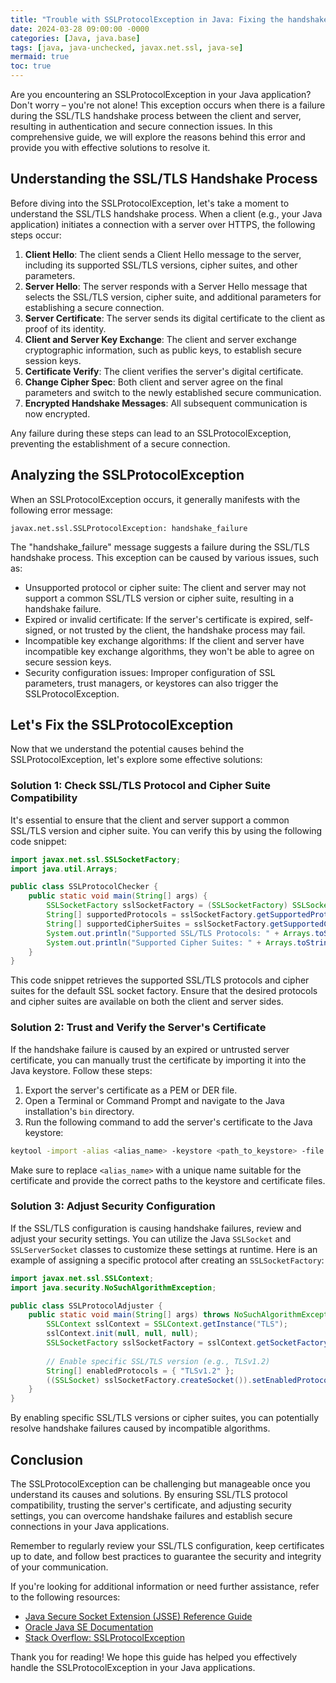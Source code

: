 ```yaml
---
title: "Trouble with SSLProtocolException in Java: Fixing the handshake_failure Error"
date: 2024-03-28 09:00:00 -0000
categories: [Java, java.base]
tags: [java, java-unchecked, javax.net.ssl, java-se]
mermaid: true
toc: true
---
```


Are you encountering an SSLProtocolException in your Java application? Don't worry – you're not alone! This exception occurs when there is a failure during the SSL/TLS handshake process between the client and server, resulting in authentication and secure connection issues. In this comprehensive guide, we will explore the reasons behind this error and provide you with effective solutions to resolve it.

## Understanding the SSL/TLS Handshake Process

Before diving into the SSLProtocolException, let's take a moment to understand the SSL/TLS handshake process. When a client (e.g., your Java application) initiates a connection with a server over HTTPS, the following steps occur:

1. **Client Hello**: The client sends a Client Hello message to the server, including its supported SSL/TLS versions, cipher suites, and other parameters.
2. **Server Hello**: The server responds with a Server Hello message that selects the SSL/TLS version, cipher suite, and additional parameters for establishing a secure connection.
3. **Server Certificate**: The server sends its digital certificate to the client as proof of its identity.
4. **Client and Server Key Exchange**: The client and server exchange cryptographic information, such as public keys, to establish secure session keys.
5. **Certificate Verify**: The client verifies the server's digital certificate.
6. **Change Cipher Spec**: Both client and server agree on the final parameters and switch to the newly established secure communication.
7. **Encrypted Handshake Messages**: All subsequent communication is now encrypted.

Any failure during these steps can lead to an SSLProtocolException, preventing the establishment of a secure connection.

## Analyzing the SSLProtocolException

When an SSLProtocolException occurs, it generally manifests with the following error message:

```
javax.net.ssl.SSLProtocolException: handshake_failure
```

The "handshake_failure" message suggests a failure during the SSL/TLS handshake process. This exception can be caused by various issues, such as:

- Unsupported protocol or cipher suite: The client and server may not support a common SSL/TLS version or cipher suite, resulting in a handshake failure.
- Expired or invalid certificate: If the server's certificate is expired, self-signed, or not trusted by the client, the handshake process may fail.
- Incompatible key exchange algorithms: If the client and server have incompatible key exchange algorithms, they won't be able to agree on secure session keys.
- Security configuration issues: Improper configuration of SSL parameters, trust managers, or keystores can also trigger the SSLProtocolException.

## Let's Fix the SSLProtocolException

Now that we understand the potential causes behind the SSLProtocolException, let's explore some effective solutions:

### Solution 1: Check SSL/TLS Protocol and Cipher Suite Compatibility

It's essential to ensure that the client and server support a common SSL/TLS version and cipher suite. You can verify this by using the following code snippet:

```java
import javax.net.ssl.SSLSocketFactory;
import java.util.Arrays;

public class SSLProtocolChecker {
    public static void main(String[] args) {
        SSLSocketFactory sslSocketFactory = (SSLSocketFactory) SSLSocketFactory.getDefault();
        String[] supportedProtocols = sslSocketFactory.getSupportedProtocols();
        String[] supportedCipherSuites = sslSocketFactory.getSupportedCipherSuites();
        System.out.println("Supported SSL/TLS Protocols: " + Arrays.toString(supportedProtocols));
        System.out.println("Supported Cipher Suites: " + Arrays.toString(supportedCipherSuites));
    }
}
```

This code snippet retrieves the supported SSL/TLS protocols and cipher suites for the default SSL socket factory. Ensure that the desired protocols and cipher suites are available on both the client and server sides.

### Solution 2: Trust and Verify the Server's Certificate

If the handshake failure is caused by an expired or untrusted server certificate, you can manually trust the certificate by importing it into the Java keystore. Follow these steps:

1. Export the server's certificate as a PEM or DER file.
2. Open a Terminal or Command Prompt and navigate to the Java installation's `bin` directory.
3. Run the following command to add the server's certificate to the Java keystore:

```bash
keytool -import -alias <alias_name> -keystore <path_to_keystore> -file <path_to_certificate>
```

Make sure to replace `<alias_name>` with a unique name suitable for the certificate and provide the correct paths to the keystore and certificate files.

### Solution 3: Adjust Security Configuration

If the SSL/TLS configuration is causing handshake failures, review and adjust your security settings. You can utilize the Java `SSLSocket` and `SSLServerSocket` classes to customize these settings at runtime. Here is an example of assigning a specific protocol after creating an `SSLSocketFactory`:

```java
import javax.net.ssl.SSLContext;
import java.security.NoSuchAlgorithmException;

public class SSLProtocolAdjuster {
    public static void main(String[] args) throws NoSuchAlgorithmException {
        SSLContext sslContext = SSLContext.getInstance("TLS");
        sslContext.init(null, null, null);
        SSLSocketFactory sslSocketFactory = sslContext.getSocketFactory();
        
        // Enable specific SSL/TLS version (e.g., TLSv1.2)
        String[] enabledProtocols = { "TLSv1.2" };
        ((SSLSocket) sslSocketFactory.createSocket()).setEnabledProtocols(enabledProtocols);
    }
}
```

By enabling specific SSL/TLS versions or cipher suites, you can potentially resolve handshake failures caused by incompatible algorithms.

## Conclusion

The SSLProtocolException can be challenging but manageable once you understand its causes and solutions. By ensuring SSL/TLS protocol compatibility, trusting the server's certificate, and adjusting security settings, you can overcome handshake failures and establish secure connections in your Java applications.

Remember to regularly review your SSL/TLS configuration, keep certificates up to date, and follow best practices to guarantee the security and integrity of your communication.

If you're looking for additional information or need further assistance, refer to the following resources:

- [Java Secure Socket Extension (JSSE) Reference Guide](https://docs.oracle.com/en/java/javase/11/security/java-secure-socket-extension-jsse-reference-guide.html)
- [Oracle Java SE Documentation](https://docs.oracle.com/en/java/javase/index.html)
- [Stack Overflow: SSLProtocolException](https://stackoverflow.com/questions/tagged/sslprotocolexception)

Thank you for reading! We hope this guide has helped you effectively handle the SSLProtocolException in your Java applications.
